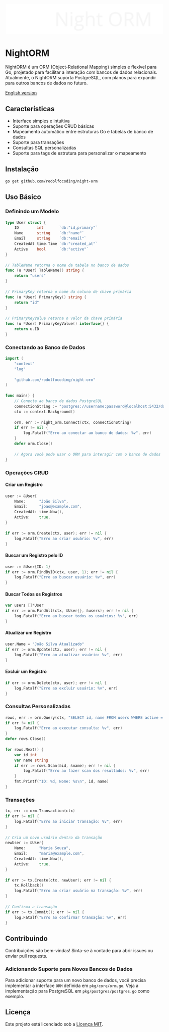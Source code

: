 <div align="center">
  <img src="pkg/assets/Brand.svg" alt="NightORM Logo" width="500">
</div>

# NightORM

NightORM é um ORM (Object-Relational Mapping) simples e flexível para Go, projetado para facilitar a interação com bancos de dados relacionais. Atualmente, o NightORM suporta PostgreSQL, com planos para expandir para outros bancos de dados no futuro.

[English version](README.en.md)

## Características

- Interface simples e intuitiva
- Suporte para operações CRUD básicas
- Mapeamento automático entre estruturas Go e tabelas de banco de dados
- Suporte para transações
- Consultas SQL personalizadas
- Suporte para tags de estrutura para personalizar o mapeamento

## Instalação

```bash
go get github.com/rodolfocoding/night-orm
```

## Uso Básico

### Definindo um Modelo

```go
type User struct {
    ID        int       `db:"id,primary"`
    Name      string    `db:"name"`
    Email     string    `db:"email"`
    CreatedAt time.Time `db:"created_at"`
    Active    bool      `db:"active"`
}

// TableName retorna o nome da tabela no banco de dados
func (u *User) TableName() string {
    return "users"
}

// PrimaryKey retorna o nome da coluna de chave primária
func (u *User) PrimaryKey() string {
    return "id"
}

// PrimaryKeyValue retorna o valor da chave primária
func (u *User) PrimaryKeyValue() interface{} {
    return u.ID
}
```

### Conectando ao Banco de Dados

```go
import (
    "context"
    "log"

    "github.com/rodolfocoding/night-orm"
)

func main() {
    // Conecta ao banco de dados PostgreSQL
    connectionString := "postgres://username:password@localhost:5432/database?sslmode=disable"
    ctx := context.Background()

    orm, err := night_orm.Connect(ctx, connectionString)
    if err != nil {
        log.Fatalf("Erro ao conectar ao banco de dados: %v", err)
    }
    defer orm.Close()

    // Agora você pode usar o ORM para interagir com o banco de dados
}
```

### Operações CRUD

#### Criar um Registro

```go
user := &User{
    Name:      "João Silva",
    Email:     "joao@example.com",
    CreatedAt: time.Now(),
    Active:    true,
}

if err := orm.Create(ctx, user); err != nil {
    log.Fatalf("Erro ao criar usuário: %v", err)
}
```

#### Buscar um Registro pelo ID

```go
user := &User{ID: 1}
if err := orm.FindByID(ctx, user, 1); err != nil {
    log.Fatalf("Erro ao buscar usuário: %v", err)
}
```

#### Buscar Todos os Registros

```go
var users []*User
if err := orm.FindAll(ctx, &User{}, &users); err != nil {
    log.Fatalf("Erro ao buscar todos os usuários: %v", err)
}
```

#### Atualizar um Registro

```go
user.Name = "João Silva Atualizado"
if err := orm.Update(ctx, user); err != nil {
    log.Fatalf("Erro ao atualizar usuário: %v", err)
}
```

#### Excluir um Registro

```go
if err := orm.Delete(ctx, user); err != nil {
    log.Fatalf("Erro ao excluir usuário: %v", err)
}
```

### Consultas Personalizadas

```go
rows, err := orm.Query(ctx, "SELECT id, name FROM users WHERE active = $1", true)
if err != nil {
    log.Fatalf("Erro ao executar consulta: %v", err)
}
defer rows.Close()

for rows.Next() {
    var id int
    var name string
    if err := rows.Scan(&id, &name); err != nil {
        log.Fatalf("Erro ao fazer scan dos resultados: %v", err)
    }
    fmt.Printf("ID: %d, Nome: %s\n", id, name)
}
```

### Transações

```go
tx, err := orm.Transaction(ctx)
if err != nil {
    log.Fatalf("Erro ao iniciar transação: %v", err)
}

// Cria um novo usuário dentro da transação
newUser := &User{
    Name:      "Maria Souza",
    Email:     "maria@example.com",
    CreatedAt: time.Now(),
    Active:    true,
}

if err := tx.Create(ctx, newUser); err != nil {
    tx.Rollback()
    log.Fatalf("Erro ao criar usuário na transação: %v", err)
}

// Confirma a transação
if err := tx.Commit(); err != nil {
    log.Fatalf("Erro ao confirmar transação: %v", err)
}
```

## Contribuindo

Contribuições são bem-vindas! Sinta-se à vontade para abrir issues ou enviar pull requests.

### Adicionando Suporte para Novos Bancos de Dados

Para adicionar suporte para um novo banco de dados, você precisa implementar a interface `ORM` definida em `pkg/core/orm.go`. Veja a implementação para PostgreSQL em `pkg/postgres/postgres.go` como exemplo.

## Licença

Este projeto está licenciado sob a [Licença MIT](LICENSE).
